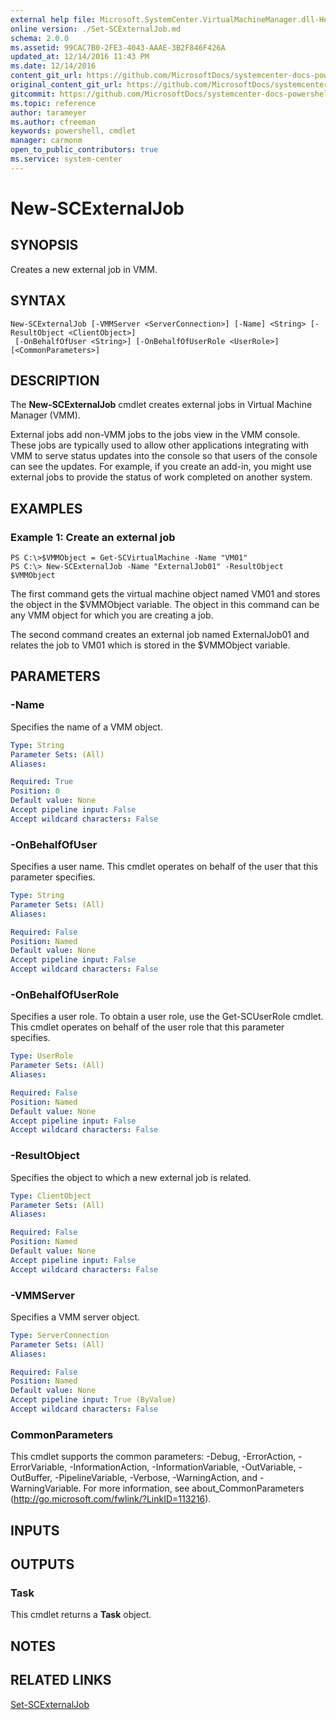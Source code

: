 ```yaml
---
external help file: Microsoft.SystemCenter.VirtualMachineManager.dll-Help.xml
online version: ./Set-SCExternalJob.md
schema: 2.0.0
ms.assetid: 99CAC7B0-2FE3-4043-AAAE-3B2F846F426A
updated_at: 12/14/2016 11:43 PM
ms.date: 12/14/2016
content_git_url: https://github.com/MicrosoftDocs/systemcenter-docs-powershell/blob/master/systemcenter-cmdlets/SystemCenter2016/VirtualMachineManager/v1.0/New-SCExternalJob.md
original_content_git_url: https://github.com/MicrosoftDocs/systemcenter-docs-powershell/blob/master/systemcenter-cmdlets/SystemCenter2016/VirtualMachineManager/v1.0/New-SCExternalJob.md
gitcommit: https://github.com/MicrosoftDocs/systemcenter-docs-powershell/blob/96cd9bd2780eb6b78c540fa00d3b8a4313e3ed40/systemcenter-cmdlets/SystemCenter2016/VirtualMachineManager/v1.0/New-SCExternalJob.md
ms.topic: reference
author: tarameyer
ms.author: cfreeman
keywords: powershell, cmdlet
manager: carmonm
open_to_public_contributors: true
ms.service: system-center
---
```


# New-SCExternalJob

## SYNOPSIS
Creates a new external job in VMM.

## SYNTAX

```
New-SCExternalJob [-VMMServer <ServerConnection>] [-Name] <String> [-ResultObject <ClientObject>]
 [-OnBehalfOfUser <String>] [-OnBehalfOfUserRole <UserRole>] [<CommonParameters>]
```

## DESCRIPTION
The **New-SCExternalJob** cmdlet creates external jobs in Virtual Machine Manager (VMM).

External jobs add non-VMM jobs to the jobs view in the VMM console.
These jobs are typically used to allow other applications integrating with VMM to serve status updates into the console so that users of the console can see the updates.
For example, if you create an add-in, you might use external jobs to provide the status of work completed on another system.

## EXAMPLES

### Example 1: Create an external job
```
PS C:\>$VMMObject = Get-SCVirtualMachine -Name "VM01"
PS C:\> New-SCExternalJob -Name "ExternalJob01" -ResultObject $VMMObject
```

The first command gets the virtual machine object named VM01 and stores the object in the $VMMObject variable.
The object in this command can be any VMM object for which you are creating a job.

The second command creates an external job named ExternalJob01 and relates the job to VM01 which is stored in the $VMMObject variable.

## PARAMETERS

### -Name
Specifies the name of a VMM object.

```yaml
Type: String
Parameter Sets: (All)
Aliases: 

Required: True
Position: 0
Default value: None
Accept pipeline input: False
Accept wildcard characters: False
```

### -OnBehalfOfUser
Specifies a user name.
This cmdlet operates on behalf of the user that this parameter specifies.

```yaml
Type: String
Parameter Sets: (All)
Aliases: 

Required: False
Position: Named
Default value: None
Accept pipeline input: False
Accept wildcard characters: False
```

### -OnBehalfOfUserRole
Specifies a user role.
To obtain a user role, use the Get-SCUserRole cmdlet.
This cmdlet operates on behalf of the user role that this parameter specifies.

```yaml
Type: UserRole
Parameter Sets: (All)
Aliases: 

Required: False
Position: Named
Default value: None
Accept pipeline input: False
Accept wildcard characters: False
```

### -ResultObject
Specifies the object to which a new external job is related.

```yaml
Type: ClientObject
Parameter Sets: (All)
Aliases: 

Required: False
Position: Named
Default value: None
Accept pipeline input: False
Accept wildcard characters: False
```

### -VMMServer
Specifies a VMM server object.

```yaml
Type: ServerConnection
Parameter Sets: (All)
Aliases: 

Required: False
Position: Named
Default value: None
Accept pipeline input: True (ByValue)
Accept wildcard characters: False
```

### CommonParameters
This cmdlet supports the common parameters: -Debug, -ErrorAction, -ErrorVariable, -InformationAction, -InformationVariable, -OutVariable, -OutBuffer, -PipelineVariable, -Verbose, -WarningAction, and -WarningVariable. For more information, see about_CommonParameters (http://go.microsoft.com/fwlink/?LinkID=113216).

## INPUTS

## OUTPUTS

### Task
This cmdlet returns a **Task** object.

## NOTES

## RELATED LINKS

[Set-SCExternalJob](xref:SystemCenter2016/VirtualMachineManager/v1.0/Set-SCExternalJob.md)

